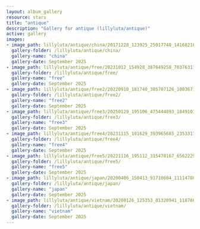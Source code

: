 ```yaml
---
layout: album_gallery
resource: stars
title: "antique"
description: "Gallery for antique (lillyluta/antique)"
active: gallery
images:
- image_path: lillyluta/antique/china/20171228_123925_25017748_141682103280525_4776523972734877696_n.jpg
  gallery-folder: /lillyluta/antique/china/
  gallery-name: "china"
  gallery-date: September 2025
- image_path: lillyluta/antique/free/20231012_154928_387649258_703763118289339_501074037972189246_n.jpg
  gallery-folder: /lillyluta/antique/free/
  gallery-name: "free"
  gallery-date: September 2025
- image_path: lillyluta/antique/free2/20220910_181740_305707126_1083671835874605_6219271678944778783_n.jpg
  gallery-folder: /lillyluta/antique/free2/
  gallery-name: "free2"
  gallery-date: September 2025
- image_path: lillyluta/antique/free3/20250129_195106_475444893_18491011426020590_6949123604718207467_n.jpg
  gallery-folder: /lillyluta/antique/free3/
  gallery-name: "free3"
  gallery-date: September 2025
- image_path: lillyluta/antique/free4/20231115_101629_393965685_235331762706695_6656627805732939974_n.jpg
  gallery-folder: /lillyluta/antique/free4/
  gallery-name: "free4"
  gallery-date: September 2025
- image_path: lillyluta/antique/free5/20221116_195112_315478167_656222932800323_3875725153908644920_n.jpg
  gallery-folder: /lillyluta/antique/free5/
  gallery-name: "free5"
  gallery-date: September 2025
- image_path: lillyluta/antique/japan/20200406_150413_91710684_1111470879216092_7330266239978221455_n.jpg
  gallery-folder: /lillyluta/antique/japan/
  gallery-name: "japan"
  gallery-date: September 2025
- image_path: lillyluta/antique/vietnam/20200126_125353_81320941_118766446114869_1769820786836939637_n.jpg
  gallery-folder: /lillyluta/antique/vietnam/
  gallery-name: "vietnam"
  gallery-date: September 2025
---
```

